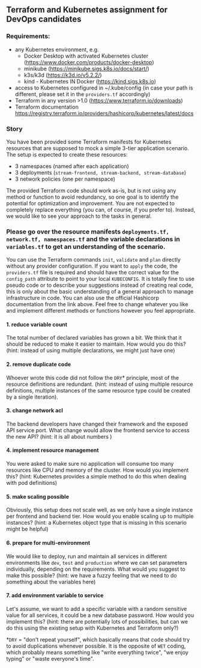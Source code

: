 ## Terraform and Kubernetes assignment for DevOps candidates

### Requirements:
- any Kubernetes environment, e.g. 
  - Docker Desktop with activated Kubernetes cluster (https://www.docker.com/products/docker-desktop)
  - minikube (https://minikube.sigs.k8s.io/docs/start/)
  - k3s/k3d (https://k3d.io/v5.2.2/)
  - kind - Kubernetes IN Docker (https://kind.sigs.k8s.io)
- access to Kubernetes configured in ~/.kube/config  (in case your path is different, please set it in the `providers.tf` accordingly)
- Terraform in any version >1.0 (https://www.terraform.io/downloads)
- Terraform documentation https://registry.terraform.io/providers/hashicorp/kubernetes/latest/docs

### Story

You have been provided some Terraform manifests for Kubernetes resources that are supposed to mock a simple 3-tier application scenario. The setup is expected to create these resources:
- 3 namespaces (named after each application)
- 3 deployments (`stream-frontend, stream-backend, stream-database`)
- 3 network policies (one per namespace)

The provided Terraform code should work as-is, but is not using any method or function to avoid redundancy, so one goal is to identify the potential for optimization and improvement. You are not expected to completely replace everything (you can, of course, if you prefer to). Instead, we would like to see your approach to the tasks in general.

### Please go over the resource manifests `deployments.tf, network.tf, namespaces.tf` and the variable declarations in `variables.tf` to get an understanding of the scenario.

You can use the Terraform commands `init`, `validate` and `plan` directly without any provider configuration. If you want to `apply` the code, the `providers.tf` file is required and should have the correct value for the `config_path` attribute to point to your local `KUBECONFIG`.
It is totally fine to use pseudo code or to describe your suggestions instead of creating real code, this is only about the basic understanding of a general approach to manage infrastructure in code. You can also use the official Hashicorp documentation from the link above. Feel free to change whatever you like and implement different methods or functions however you feel appropriate.  

#### 1. reduce variable count
The total number of declared variables has grown a bit. We think that it should be reduced to make it easier to maintain. How would you do this? (hint: instead of using multiple declarations, we might just have one)

#### 2. remove duplicate code
Whoever wrote this code did not follow the `DRY`* principle, most of the resource definitions are redundant. (hint: instead of using multiple resource definitions, multiple instances of the same resource type could be created by a single iteration).

#### 3. change network acl
The backend developers have changed their framework and the exposed API service port. What change would allow the frontend service to access the new API? (hint: it is all about numbers )

#### 4. implement resource management 
You were asked to make sure no application will consume too many resources like CPU and memory of the cluster. How would you implement this? (hint: Kubernetes provides a simple method to do this when dealing with pod definitions)

#### 5. make scaling possible
Obviously, this setup does not scale well, as we only have a single instance per frontend and backend tier. How would you enable scaling up to multiple instances? (hint: a Kubernetes object type that is missing in this scenario might be helpful)

#### 6. prepare for multi-environment
We would like to deploy, run and maintain all services in different environments like `dev`, `test` and `production` where we can set parameters individually, depending on the requirements. What would you suggest to make this possible? (hint: we have a fuzzy feeling that we need to do something about the variables here)

#### 7. add environment variable to service
Let's assume, we want to add a specific variable with a random sensitive value for all services, it could be a new database password. How would you implement this? (hint: there are potentially lots of possibilities, but can we do this using the existing setup with Kubernetes and Terraform only?)


*`DRY` = "don't repeat yourself", which basically means that code should try to avoid duplications whenever possible. It is the opposite of `WET` coding, which probably means something like "write everything twice", "we enjoy typing" or "waste everyone's time".
